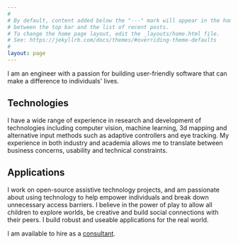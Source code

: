```yaml
---
#
# By default, content added below the "---" mark will appear in the home page
# between the top bar and the list of recent posts.
# To change the home page layout, edit the _layouts/home.html file.
# See: https://jekyllrb.com/docs/themes/#overriding-theme-defaults
#
layout: page
---
```



I am an engineer with a passion for building user-friendly software that can make a difference to individuals' lives. 

## Technologies
I have a wide range of experience in research and development of technologies including computer vision, machine learning, 3d mapping and alternative input methods such as adaptive controllers and eye tracking. My experience in both industry and academia allows me to translate between business concerns, usability and technical constraints.

## Applications
I work on open-source assistive technology projects, and am passionate about using technology to help empower individuals and break down unnecessary access barriers. 
I believe in the power of play to allow all children to explore worlds, be creative and build social connections with their peers. 
I build robust and useable applications for the real world. 

<!-- I have experience working in early-stage technology startups in the field of computer vision, where I have worked on algorithms, product development and user experience design. I can help companies to translate promising lab protoypes from current-edge research into intuitive and easy to use applications. 
 -->
I am available to hire as a [consultant](consulting).
